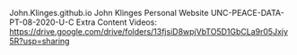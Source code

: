 John.Klinges.github.io
John Klinges Personal Website
UNC-PEACE-DATA-PT-08-2020-U-C
Extra Content Videos:
https://drive.google.com/drive/folders/13fjsiD8wpjVbTO5D1GbCLa9r05Jxjy5R?usp=sharing
